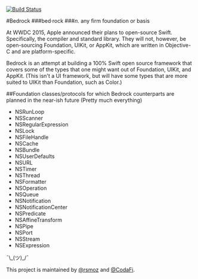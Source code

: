 [![Build Status](https://travis-ci.org/rsmoz/Bedrock.svg?branch=master)](https://travis-ci.org/rsmoz/Bedrock)

#Bedrock
###bed·rock
###*n.* any firm foundation or basis

At WWDC 2015, Apple announced their plans to open-source Swift. Specifically, the compiler and standard library. They will not, however, be open-sourcing Foundation, UIKit, or AppKit, which are written in Objective-C and are platform-specific.

Bedrock is an attempt at building a 100% Swift open source framework that covers some of the types that one might want out of Foundation, UIKit, and AppKit. (This isn't a UI framework, but will have some types that are more suited to UIKit than Foundation, such as Color.)


##Foundation classes/protocols for which Bedrock counterparts are planned in the near-ish future
(Pretty much everything)
* NSRunLoop
* NSScanner
* NSRegularExpression
* NSLock
* NSFileHandle
* NSCache
* NSBundle
* NSUserDefaults
* NSURL
* NSTimer
* NSThread
* NSFormatter
* NSOperation
* NSQueue
* NSNotification
* NSNotificationCenter
* NSPredicate
* NSAffineTransform
* NSPipe
* NSPort
* NSStream
* NSExpression

¯\\_(ツ)\_/¯


This project is maintained by [@rsmoz](https://github.com/rsmoz) and [@CodaFi](https://github.com/codafi).
